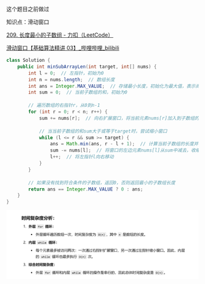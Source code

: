 

这个题目之前做过



知识点：滑动窗口



[209. 长度最小的子数组 - 力扣（LeetCode）](https://leetcode.cn/problems/minimum-size-subarray-sum/description/)



[滑动窗口【基础算法精讲 03】_哔哩哔哩_bilibili](https://www.bilibili.com/video/BV1hd4y1r7Gq/?vd_source=96c1635797a0d7626fb60e973a29da38)







```java
class Solution {
    public int minSubArrayLen(int target, int[] nums) {
        int l = 0;  // 左指针，初始为0
        int n = nums.length;  // 数组长度
        int ans = Integer.MAX_VALUE;  // 存储最小长度，初始化为最大值，表示尚未找到满足条件的子数组
        int sum = 0;  // 当前子数组的和，初始为0
        
        // 遍历数组的右指针r，从0到n-1
        for (int r = 0; r < n; r++) {
            sum += nums[r];  // 向右扩展窗口，将当前元素nums[r]加入到子数组的和中
            
            // 当当前子数组的和sum大于或等于target时，尝试缩小窗口
            while (l <= r && sum >= target) {
                ans = Math.min(ans, r - l + 1);  // 计算当前子数组的长度并更新最小长度ans
                sum -= nums[l];  // 将窗口的左边元素nums[l]从sum中减去，收缩窗口
                l++;  // 将左指针l向右移动
            }
        }
        
        // 如果没有找到符合条件的子数组，返回0，否则返回最小的子数组长度
        return ans == Integer.MAX_VALUE ? 0 : ans;
    }
}

```



![{DC3AED3E-DEB9-4D45-9DBD-57D08D543A90}](assets/{DC3AED3E-DEB9-4D45-9DBD-57D08D543A90}.png)
